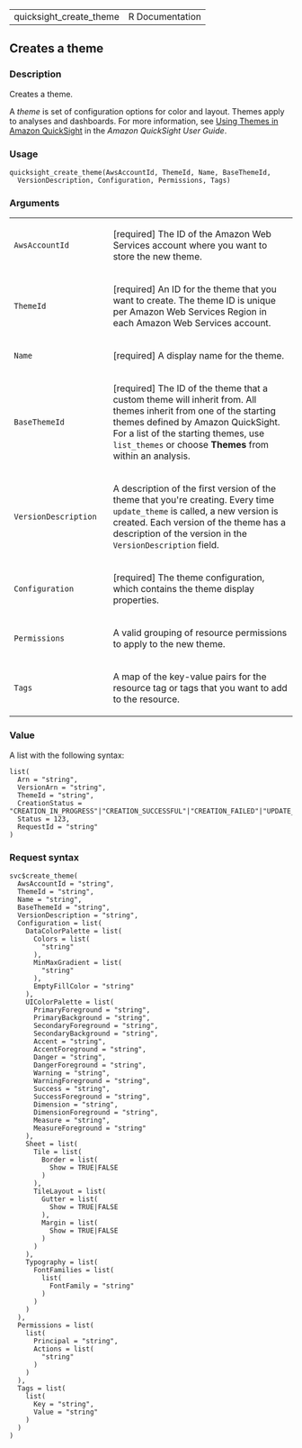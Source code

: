 <table style="width: 100%;">
<tbody>
<tr class="odd">
<td>quicksight_create_theme</td>
<td style="text-align: right;">R Documentation</td>
</tr>
</tbody>
</table>

## Creates a theme

### Description

Creates a theme.

A *theme* is set of configuration options for color and layout. Themes
apply to analyses and dashboards. For more information, see [Using
Themes in Amazon
QuickSight](https://docs.aws.amazon.com/quicksight/latest/user/themes-in-quicksight.html)
in the *Amazon QuickSight User Guide*.

### Usage

    quicksight_create_theme(AwsAccountId, ThemeId, Name, BaseThemeId,
      VersionDescription, Configuration, Permissions, Tags)

### Arguments

<table>
<colgroup>
<col style="width: 35%" />
<col style="width: 65%" />
</colgroup>
<tbody>
<tr class="odd">
<td><code
id="quicksight_create_theme_:_AwsAccountId">AwsAccountId</code></td>
<td><p>[required] The ID of the Amazon Web Services account where you
want to store the new theme.</p></td>
</tr>
<tr class="even">
<td><code id="quicksight_create_theme_:_ThemeId">ThemeId</code></td>
<td><p>[required] An ID for the theme that you want to create. The theme
ID is unique per Amazon Web Services Region in each Amazon Web Services
account.</p></td>
</tr>
<tr class="odd">
<td><code id="quicksight_create_theme_:_Name">Name</code></td>
<td><p>[required] A display name for the theme.</p></td>
</tr>
<tr class="even">
<td><code
id="quicksight_create_theme_:_BaseThemeId">BaseThemeId</code></td>
<td><p>[required] The ID of the theme that a custom theme will inherit
from. All themes inherit from one of the starting themes defined by
Amazon QuickSight. For a list of the starting themes, use
<code>list_themes</code> or choose <strong>Themes</strong> from within
an analysis.</p></td>
</tr>
<tr class="odd">
<td><code
id="quicksight_create_theme_:_VersionDescription">VersionDescription</code></td>
<td><p>A description of the first version of the theme that you're
creating. Every time <code>update_theme</code> is called, a new version
is created. Each version of the theme has a description of the version
in the <code>VersionDescription</code> field.</p></td>
</tr>
<tr class="even">
<td><code
id="quicksight_create_theme_:_Configuration">Configuration</code></td>
<td><p>[required] The theme configuration, which contains the theme
display properties.</p></td>
</tr>
<tr class="odd">
<td><code
id="quicksight_create_theme_:_Permissions">Permissions</code></td>
<td><p>A valid grouping of resource permissions to apply to the new
theme.</p></td>
</tr>
<tr class="even">
<td><code id="quicksight_create_theme_:_Tags">Tags</code></td>
<td><p>A map of the key-value pairs for the resource tag or tags that
you want to add to the resource.</p></td>
</tr>
</tbody>
</table>

### Value

A list with the following syntax:

    list(
      Arn = "string",
      VersionArn = "string",
      ThemeId = "string",
      CreationStatus = "CREATION_IN_PROGRESS"|"CREATION_SUCCESSFUL"|"CREATION_FAILED"|"UPDATE_IN_PROGRESS"|"UPDATE_SUCCESSFUL"|"UPDATE_FAILED"|"DELETED",
      Status = 123,
      RequestId = "string"
    )

### Request syntax

    svc$create_theme(
      AwsAccountId = "string",
      ThemeId = "string",
      Name = "string",
      BaseThemeId = "string",
      VersionDescription = "string",
      Configuration = list(
        DataColorPalette = list(
          Colors = list(
            "string"
          ),
          MinMaxGradient = list(
            "string"
          ),
          EmptyFillColor = "string"
        ),
        UIColorPalette = list(
          PrimaryForeground = "string",
          PrimaryBackground = "string",
          SecondaryForeground = "string",
          SecondaryBackground = "string",
          Accent = "string",
          AccentForeground = "string",
          Danger = "string",
          DangerForeground = "string",
          Warning = "string",
          WarningForeground = "string",
          Success = "string",
          SuccessForeground = "string",
          Dimension = "string",
          DimensionForeground = "string",
          Measure = "string",
          MeasureForeground = "string"
        ),
        Sheet = list(
          Tile = list(
            Border = list(
              Show = TRUE|FALSE
            )
          ),
          TileLayout = list(
            Gutter = list(
              Show = TRUE|FALSE
            ),
            Margin = list(
              Show = TRUE|FALSE
            )
          )
        ),
        Typography = list(
          FontFamilies = list(
            list(
              FontFamily = "string"
            )
          )
        )
      ),
      Permissions = list(
        list(
          Principal = "string",
          Actions = list(
            "string"
          )
        )
      ),
      Tags = list(
        list(
          Key = "string",
          Value = "string"
        )
      )
    )
